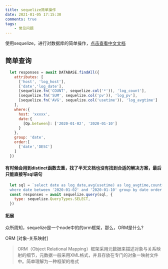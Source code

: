 ```yaml
---
title: sequelize简单操作
date: 2021-01-05 17:15:30
comments: true
tags:
	- 常见问题
---
```


使用sequelize，进行对数据库的简单操作，[点击查看中文文档](https://www.sequelize.com.cn/)


## 简单查询

``` javascript
  let responses = await DATABASE.findAll({
    attributes: [
      ['host', 'log_host'],
      ['date','log_date'],
      [sequelize.fn('COUNT', sequelize.col('*')), 'log_count'],
      [sequelize.fn('SUM', sequelize.col('pv')), 'log_pv'],
      [sequelize.fn('AVG', sequelize.col('usetime')), 'log_avgtime']
    ],
    where:{
      host: 'xxxxx',
      date:{
        [Op.between]: ['2020-01-02', '2020-01-10']
      }
    },
    group: 'date',
    order:[
      ['date','DESC']
    ]
  })
```

#### 有时候会用到distinct函数去重，找了半天文档也没有找到合适的解决方案，最后只能直接写sql语句

``` javascript
  let sql = `select date as log_date,avg(usetime) as log_avgtime,count(distinct uuid) as log_count,sum(pv) as log_pv from esuselog
  where date between '2020-01-02' and '2020-01-10' group by date order by date desc `
  const responses = await sequelize.query(sql, {
    type: sequelize.QueryTypes.SELECT,
  })
```


#### 拓展


众所周知，sequelize是一个node中的的orm框架，那么，ORM是什么?


ORM  [对象-关系映射]
> ORM（Object Relational Mapping）框架采用元数据来描述对象与关系映射的细节，元数据一般采用XML格式，并且存放在专门的对象一映射文件中。简单理解为一种框架的格式
